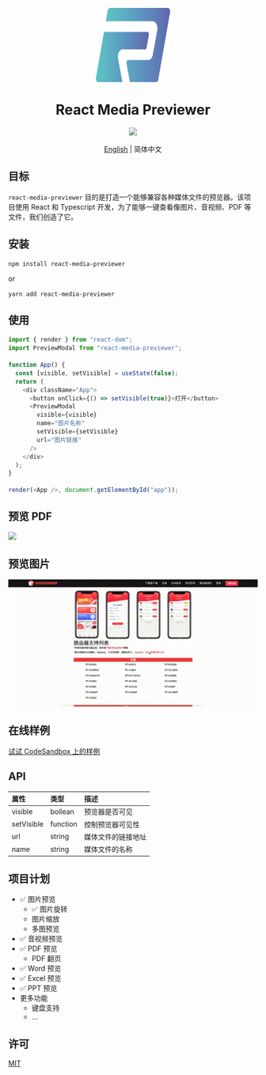 <p align="center">
  <img src="logo.png" align="center" width="150px" height="150px" />
</p>
<h1 align="center">React Media Previewer</h1>
<p align="center">
  <a href="https://drone.ruilisi.com/ruilisi/react-media-previewer" title="Build Status">
    <img src="https://drone.ruilisi.com/api/badges/ruilisi/react-media-previewer/status.svg?ref=refs/heads/master">
  </a>
</p>

<p align="center">
  <a href="README.md">English</a> | 简体中文
</p>

## 目标

`react-media-previewer` 目的是打造一个能够兼容各种媒体文件的预览器。该项目使用 React 和 Typescript 开发，为了能够一键查看像图片、音视频、PDF 等文件，我们创造了它。

## 安装

```
npm install react-media-previewer
```

or

```
yarn add react-media-previewer
```

## 使用

```js
import { render } from "react-dom";
import PreviewModal from "react-media-previewer";

function App() {
  const [visible, setVisible] = useState(false);
  return (
    <div className="App">
      <button onClick={() => setVisible(true)}>打开</button>
      <PreviewModal
        visible={visible}
        name="图片名称"
        setVisible={setVisible}
        url="图片链接"
      />
    </div>
  );
}

render(<App />, document.getElementById("app"));
```

## 预览 PDF

<img src="example.png" />

## 预览图片

<img src="example.gif" />

## 在线样例

[试试 CodeSandbox 上的样例](https://codesandbox.io/s/react-media-previewer-9teg9p)

## API

| 属性       | 类型     | 描述               |
| :--------- | :------- | :----------------- |
| visible    | bollean  | 预览器是否可见     |
| setVisible | function | 控制预览器可见性   |
| url        | string   | 媒体文件的链接地址 |
| name       | string   | 媒体文件的名称     |

## 项目计划

- ✅ 图片预览
  - ✅ 图片旋转
  - 图片缩放
  - 多图预览
- ✅ 音视频预览
- ✅ PDF 预览
  - PDF 翻页
- ✅ Word 预览
- ✅ Excel 预览
- ✅ PPT 预览
- 更多功能
  - 键盘支持
  - ...

## 许可

[MIT](https://github.com/ruilisi/react-media-previewer/blob/master/LICENSE.md)
